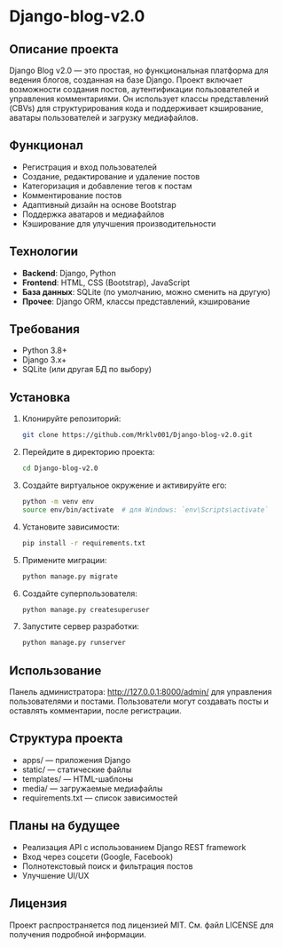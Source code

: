 # Django-blog-v2.0

## Описание проекта
Django Blog v2.0 — это простая, но функциональная платформа для ведения блогов, созданная на базе Django. Проект включает возможности создания постов, аутентификации пользователей и управления комментариями. Он использует классы представлений (CBVs) для структурирования кода и поддерживает кэширование, аватары пользователей и загрузку медиафайлов.

## Функционал
- Регистрация и вход пользователей
- Создание, редактирование и удаление постов
- Категоризация и добавление тегов к постам
- Комментирование постов
- Адаптивный дизайн на основе Bootstrap
- Поддержка аватаров и медиафайлов
- Кэширование для улучшения производительности

## Технологии
- **Backend**: Django, Python
- **Frontend**: HTML, CSS (Bootstrap), JavaScript
- **База данных**: SQLite (по умолчанию, можно сменить на другую)
- **Прочее**: Django ORM, классы представлений, кэширование

## Требования
- Python 3.8+
- Django 3.x+
- SQLite (или другая БД по выбору)

## Установка

1. Клонируйте репозиторий:
   ```bash
   git clone https://github.com/Mrklv001/Django-blog-v2.0.git
   
2. Перейдите в директорию проекта:
   ```bash
   cd Django-blog-v2.0

3. Создайте виртуальное окружение и активируйте его:
   ```bash
   python -m venv env
   source env/bin/activate  # для Windows: `env\Scripts\activate`

4. Установите зависимости:
   ```bash
   pip install -r requirements.txt

5. Примените миграции:
   ```bash
   python manage.py migrate

6. Создайте суперпользователя:
   ```bash
   python manage.py createsuperuser

7. Запустите сервер разработки:
   ```bash
   python manage.py runserver

## Использование

Панель администратора: http://127.0.0.1:8000/admin/ для управления пользователями и постами.
Пользователи могут создавать посты и оставлять комментарии, после регистрации.

## Структура проекта

- apps/ — приложения Django
- static/ — статические файлы
- templates/ — HTML-шаблоны
- media/ — загружаемые медиафайлы
- requirements.txt — список зависимостей

## Планы на будущее

- Реализация API с использованием Django REST framework
- Вход через соцсети (Google, Facebook)
- Полнотекстовый поиск и фильтрация постов
- Улучшение UI/UX

## Лицензия

Проект распространяется под лицензией MIT. См. файл LICENSE для получения подробной информации.
